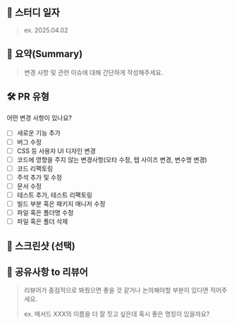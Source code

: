 ## 📆 스터디 일자

> ex. 2025.04.02

## 📝 요약(Summary)

> 변경 사항 및 관련 이슈에 대해 간단하게 작성해주세요.

## 🛠️ PR 유형

어떤 변경 사항이 있나요?

- [ ] 새로운 기능 추가
- [ ] 버그 수정
- [ ] CSS 등 사용자 UI 디자인 변경
- [ ] 코드에 영향을 주지 않는 변경사항(오타 수정, 탭 사이즈 변경, 변수명 변경)
- [ ] 코드 리팩토링
- [ ] 주석 추가 및 수정
- [ ] 문서 수정
- [ ] 테스트 추가, 테스트 리팩토링
- [ ] 빌드 부분 혹은 패키지 매니저 수정
- [ ] 파일 혹은 폴더명 수정
- [ ] 파일 혹은 폴더 삭제

## 📸 스크린샷 (선택)

## 💬 공유사항 to 리뷰어

> 리뷰어가 중점적으로 봐줬으면 좋을 것 같거나 논의해야할 부분이 있다면 적어주세요.
> 
> ex. 메서드 XXX의 이름을 더 잘 짓고 싶은데 혹시 좋은 명칭이 있을까요?
